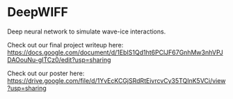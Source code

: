 # DeepWIFF
Deep neural network to simulate wave-ice interactions.

Check out our final project writeup here:
https://docs.google.com/document/d/1EbIS1Qd1ht6PClJF67GnhMw3nhVPJDAOouNu-gITCz0/edit?usp=sharing

Check out our poster here:
https://drive.google.com/file/d/1YvEcKCGjSRdRtEivrcvCy35TQInK5VCi/view?usp=sharing
